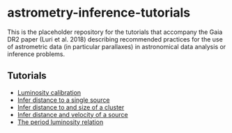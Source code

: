 # astrometry-inference-tutorials
This is the placeholder repository for the tutorials that accompany the Gaia DR2 paper (Luri et al.
2018) describing recommended practices for the use of astrometric data (in particular parallaxes) in
astronomical data analysis or inference problems.

## Tutorials

* [Luminosity calibration](./luminosity-calibration)
* [Infer distance to a single source](./single-source)
* [Infer distance to and size of a cluster](./multiple-source)
* [Infer distance and velocity of a source](./3d-distance)
* [The period luminosity relation](./period-luminosity-relation)
